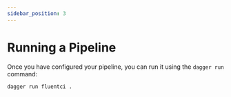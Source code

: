 ```yaml
---
sidebar_position: 3
---
```


# Running a Pipeline

Once you have configured your pipeline, you can run it using the `dagger run` command:

```bash
dagger run fluentci .
```